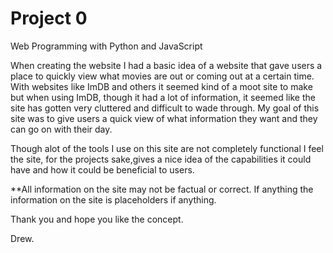 # Project 0

Web Programming with Python and JavaScript


When creating the website I had a basic idea of a website that gave users a place to quickly view
what movies are out or coming out at a certain time. With websites like ImDB and others it seemed kind of a moot site to make but when using ImDB, though it had a lot of information, it seemed like the site has gotten very cluttered and difficult to wade through. My goal of this site was to give users a quick view of what information they want and they can go on with their day.

Though alot of the tools I use on this site are not completely functional I feel the site, for the projects sake,gives a nice idea of the capabilities it could have and how it could be beneficial to users.

**All information on the site may not be factual or correct. If anything the information on the site is placeholders if anything.

Thank you and hope you like the concept.

Drew.